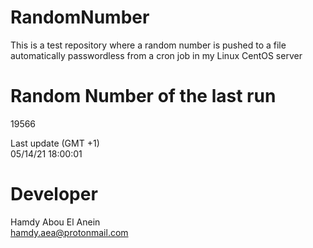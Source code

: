 # RandomNumber    
This is a test repository where a random number is pushed to a file automatically passwordless from a cron job in my Linux CentOS server    
# Random Number of the last run   
19566
      
Last update (GMT +1)    
05/14/21 18:00:01
# Developer    
Hamdy Abou El Anein   
hamdy.aea@protonmail.com
